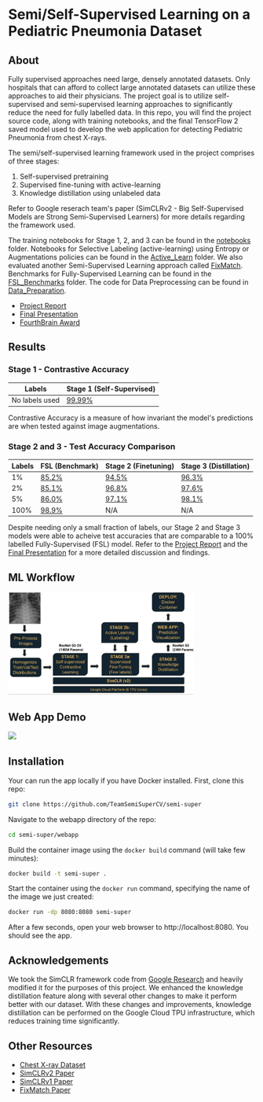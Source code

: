 # Semi/Self-Supervised Learning on a Pediatric Pneumonia Dataset

## About
Fully supervised approaches need large, densely annotated datasets. Only hospitals that can afford to collect large annotated datasets can utilize these approaches to aid their physicians. The project goal is to utilize self-supervised and semi-supervised learning approaches to significantly reduce the need for fully labelled data. In this repo, you will find the project source code, along with training notebooks, and the final TensorFlow 2 saved model used to develop the web application for detecting Pediatric Pneumonia from chest X-rays.

The semi/self-supervised learning framework used in the project comprises of three stages: 

1. Self-supervised pretraining
2. Supervised fine-tuning with active-learning
3. Knowledge distillation using unlabeled data

Refer to Google reserach team's paper (SimCLRv2 - Big Self-Supervised Models are Strong Semi-Supervised Learners) for more details regarding the framework used.

The training notebooks for Stage 1, 2, and 3 can be found in the [notebooks](/notebooks) folder. Notebooks for Selective Labeling (active-learning) using Entropy or Augmentations policies can be found in the [Active_Learn](/Active_Learn) folder. We also evaluated another Semi-Supervised Learning approach called [FixMatch](/FixMatch). Benchmarks for Fully-Supervised Learning can be found in the [FSL_Benchmarks](/FSL_Benchmarks) folder. The code for Data Preprocessing can be found in [Data_Preparation](/Data_Preparation).

- [Project Report](/docs/Final%20Report.pdf)
- [Final Presentation](/docs/FinalPresentation.pdf)
- [FourthBrain Award](/docs/FourthBrainTopProjectAward.pdf)

## Results  
 
### Stage 1 - Contrastive Accuracy

| Labels | Stage 1 (Self-Supervised) |
| ------- | ------ | 
| No labels used | [99.99%](/notebooks/Stage1/Stage1_self_supervised_training.ipynb) |

Contrastive Accuracy is a measure of how invariant the model's predictions are when tested against image augmentations.

### Stage 2 and 3 - Test Accuracy Comparison

| Labels | FSL (Benchmark) | Stage 2 (Finetuning) | Stage 3 (Distillation) | 
| ------- | ------ | -------------------- | ---------------------- | 
| 1% | [85.2%](/FSL_Benchmarks/FSL_ResNet50_XrayReborn_1pc.ipynb) | [94.5%](/notebooks/Stage2/Stage2_fine_tuning_1pct_labels.ipynb) | [96.3%](/notebooks/Stage3/Stage3_distillation_1pct_labels.ipynb) | 
| 2% | [85.1%](/FSL_Benchmarks/FSL_ResNet50_XrayReborn_2pc.ipynb) | [96.8%](/notebooks/Stage2/Stage2_fine_tuning_2pct_labels.ipynb) | [97.6%](/notebooks/Stage3/Stage3_distillation_2pct_and_5pct_labels.ipynb) | 
| 5% | [86.0%](/FSL_Benchmarks/FSL_ResNet50_XrayReborn_5pc.ipynb) | [97.1%](/notebooks/Stage2/Stage2_fine_tuning_5pct_labels.ipynb) | [98.1%](/notebooks/Stage3/Stage3_distillation_2pct_and_5pct_labels.ipynb) | 
| 100% | [98.9%](/FSL_Benchmarks/FSL_ResNet50_XrayReborn.ipynb) | N/A | N/A | 

Despite needing only a small fraction of labels, our Stage 2 and Stage 3 models were able to acheive test accuracies that are comparable to a 100% labelled Fully-Supervised (FSL) model. Refer to the [Project Report](/docs/Final%20Report.pdf) and the [Final Presentation](/docs/FinalPresentation.pdf) for a more detailed discussion and findings.

## ML Workflow

<img src=".github\readme\Workflow.png" width=75% height=75%>

## Web App Demo

<img src=".github\readme\SemiSuperCV.gif">

## Installation

Your can run the app locally if you have Docker installed. First, clone this repo:
```bash
git clone https://github.com/TeamSemiSuperCV/semi-super
```

Navigate to the webapp directory of the repo:
```bash
cd semi-super/webapp
```

Build the container image using the `docker build` command (will take few minutes):
```bash
docker build -t semi-super .
```

Start the container using the `docker run` command, specifying the name of the image we just created:
```bash
docker run -dp 8080:8080 semi-super
```

After a few seconds, open your web browser to http://localhost:8080. You should see the app.

## Acknowledgements

We took the SimCLR framework code from [Google Research](https://github.com/google-research/simclr) and heavily modified it for the purposes of this project. We enhanced the knowledge distillation feature along with several other changes to make it perform better with our dataset. With these changes and improvements, knowledge distillation can be performed on the Google Cloud TPU infrastructure, which reduces training time significantly. 

## Other Resources

- [Chest X-ray Dataset](https://data.mendeley.com/datasets/rscbjbr9sj/2?__hstc=25856994.691713ea611804e2a755290a622023a7.1641825897692.1641825897692.1641825897692.1&__hssc=25856994.1.1641825897692&__hsfp=1000557398)
- [SimCLRv2 Paper](https://arxiv.org/abs/2006.10029)
- [SimCLRv1 Paper](https://arxiv.org/abs/2002.05709)
- [FixMatch Paper](https://arxiv.org/abs/2001.07685)
